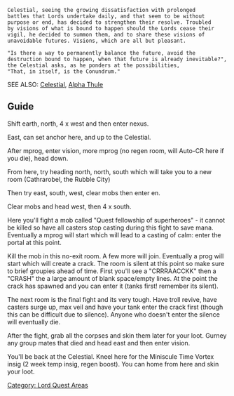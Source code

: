     Celestial, seeing the growing dissatisfaction with prolonged
    battles that Lords undertake daily, and that seem to be without
    purpose or end, has decided to strengthen their resolve. Troubled
    by visions of what is bound to happen should the Lords cease their
    vigil, he decided to summon them, and to share these visions of
    unavoidable futures. Visions, which are all but pleasant.

    "Is there a way to permanently balance the future, avoid the
    destruction bound to happen, when that future is already inevitable?",
    the Celestial asks, as he ponders at the possibilities,
    "That, in itself, is the Conundrum."

SEE ALSO: [Celestial](Celestial "wikilink"), [Alpha
Thule](Alpha_Thule "wikilink")

## Guide

Shift earth, north, 4 x west and then enter nexus.

East, can set anchor here, and up to the Celestial.

After mprog, enter vision, more mprog (no regen room, will Auto-CR here
if you die), head down.

From here, try heading north, north, south which will take you to a new
room (Cathrarobel, the Rubble City)

Then try east, south, west, clear mobs then enter en.

Clear mobs and head west, then 4 x south.

Here you'll fight a mob called "Quest fellowship of superheroes" - it
cannot be killed so have all casters stop casting during this fight to
save mana. Eventually a mprog will start which will lead to a casting of
calm: enter the portal at this point.

Kill the mob in this no-exit room. A few more will join. Eventually a
prog will start which will create a crack. The room is silent at this
point so make sure to brief groupies ahead of time. First you'll see a
"CRRRAACCKK" then a "CRASH" the a large amount of blank space/empty
lines. At the point the crack has spawned and you can enter it (tanks
first! remember its silent).

The next room is the final fight and its very tough. Have troll revive,
have casters surge up, max veil and have your tank enter the crack first
(though this can be difficult due to silence). Anyone who doesn't enter
the silence will eventually die.

After the fight, grab all the corpses and skin them later for your loot.
Gurney any group mates that died and head east and then enter vision.

You'll be back at the Celestial. Kneel here for the Miniscule Time
Vortex insig (2 week temp insig, regen boost). You can home from here
and skin your loot.

[Category: Lord Quest Areas](Category:_Lord_Quest_Areas "wikilink")
